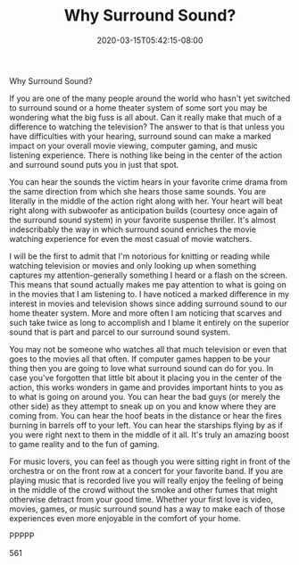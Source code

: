 ﻿---
title: "Why Surround Sound?"
date: 2020-03-15T05:42:15-08:00
description: "Surround Sound TXT Tips for Web Success"
featured_image: "/images/Surround Sound TXT.jpg"
tags: ["Surround Sound TXT"]
---

Why Surround Sound?

If you are one of the many people around the world who hasn't yet switched to surround sound or a home theater system of some sort you may be wondering what the big fuss is all about. Can it really make that much of a difference to watching the television? The answer to that is that unless you have difficulties with your hearing, surround sound can make a marked impact on your overall movie viewing, computer gaming, and music listening experience. There is nothing like being in the center of the action and surround sound puts you in just that spot. 

You can hear the sounds the victim hears in your favorite crime drama from the same direction from which she hears those same sounds. You are literally in the middle of the action right along with her. Your heart will beat right along with subwoofer as anticipation builds (courtesy once again of the surround sound system) in your favorite suspense thriller. It's almost indescribably the way in which surround sound enriches the movie watching experience for even the most casual of movie watchers.

I will be the first to admit that I'm notorious for knitting or reading while watching television or movies and only looking up when something captures my attention-generally something I heard or a flash on the screen. This means that sound actually makes me pay attention to what is going on in the movies that I am listening to. I have noticed a marked difference in my interest in movies and television shows since adding surround sound to our home theater system. More and more often I am noticing that scarves and such take twice as long to accomplish and I blame it entirely on the superior sound that is part and parcel to our surround sound system.

You may not be someone who watches all that much television or even that goes to the movies all that often. If computer games happen to be your thing then you are going to love what surround sound can do for you. In case you've forgotten that little bit about it placing you in the center of the action, this works wonders in game and provides important hints to you as to what is going on around you. You can hear the bad guys (or merely the other side) as they attempt to sneak up on you and know where they are coming from. You can hear the hoof beats in the distance or hear the fires burning in barrels off to your left. You can hear the starships flying by as if you were right next to them in the middle of it all. It's truly an amazing boost to game reality and to the fun of gaming.

For music lovers, you can feel as though you were sitting right in front of the orchestra or on the front row at a concert for your favorite band. If you are playing music that is recorded live you will really enjoy the feeling of being in the middle of the crowd without the smoke and other fumes that might otherwise detract from your good time. Whether your first love is video, movies, games, or music surround sound has a way to make each of those experiences even more enjoyable in the comfort of your home.

PPPPP

561

